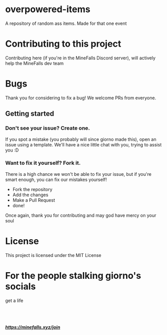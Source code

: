 # overpowered-items
A repository of random ass items. Made for that one event

# Contributing to this project
Contributing here (if you're in the MineFalls Discord server), will actively help the MineFalls dev team


# Bugs
Thank you for considering to fix a bug! We welcome PRs from everyone.

## Getting started
### Don't see your issue? Create one.
If you spot a mistake (you probably will since giorno made this), open an issue using a template. We'll have a nice little chat with you, trying to assist you :D
### Want to fix it yourself? Fork it.
There is a high chance we won't be able to fix your issue, but if you're smart enough, you can fix our mistakes yourself!
 - Fork the repository
 - Add the changes
 - Make a Pull Request
 - done!


Once again, thank you for contributing and may god have mercy on your soul


# License
This project is licensed under the MIT License


# For the people stalking giorno's socials
get a life

<br><br>
##### https://minefalls.xyz/join
